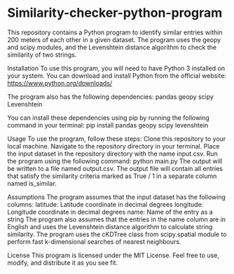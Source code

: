 # Similarity-checker-python-program

This repository contains a Python program to identify similar entries within 200 meters of each other in a given dataset. The program uses the geopy and scipy modules, and the Levenshtein distance algorithm to check the similarity of two strings.

Installation
To use this program, you will need to have Python 3 installed on your system. You can download and install Python from the official website: https://www.python.org/downloads/

The program also has the following dependencies:
pandas
geopy
scipy
Levenshtein

You can install these dependencies using pip by running the following command in your terminal:
pip install pandas geopy scipy levenshtein

Usage
To use the program, follow these steps:
Clone this repository to your local machine.
Navigate to the repository directory in your terminal.
Place the input dataset in the repository directory with the name input.csv.
Run the program using the following command:
python main.py
The output will be written to a file named output.csv.
The output file will contain all entries that satisfy the similarity criteria marked as True / 1 in a separate column named is_similar.

Assumptions
The program assumes that the input dataset has the following columns:
latitude: Latitude coordinate in decimal degrees
longitude: Longitude coordinate in decimal degrees
name: Name of the entry as a string
The program also assumes that the entries in the name column are in English and uses the Levenshtein distance algorithm to calculate string similarity. The program uses the cKDTree class from scipy.spatial module to perform fast k-dimensional searches of nearest neighbours.

License
This program is licensed under the MIT License. Feel free to use, modify, and distribute it as you see fit.
